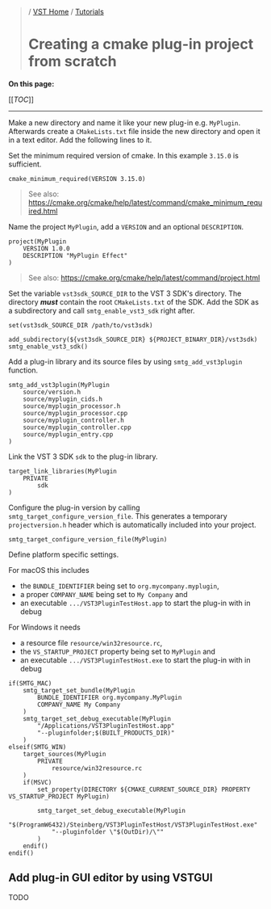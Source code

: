 >/ [VST Home](../) / [Tutorials](Index.md)
>
># Creating a cmake plug-in project from scratch

**On this page:**

[[_TOC_]]

---

Make a new directory and name it like your new plug-in e.g. ```MyPlugin```. Afterwards create a ```CMakeLists.txt``` file inside the new directory and open it in a text editor. Add the following lines to it.

Set the minimum required version of cmake. In this example ```3.15.0``` is sufficient.

```
cmake_minimum_required(VERSION 3.15.0)
```

> See also: https://cmake.org/cmake/help/latest/command/cmake_minimum_required.html

Name the project ```MyPlugin```, add a ```VERSION``` and an optional ```DESCRIPTION```.

```
project(MyPlugin
    VERSION 1.0.0
    DESCRIPTION "MyPlugin Effect"
)
```

> See also: https://cmake.org/cmake/help/latest/command/project.html

Set the variable ```vst3sdk_SOURCE_DIR``` to the VST 3 SDK's directory. The directory ***must*** contain the root ```CMakeLists.txt``` of the SDK.  Add the SDK as a subdirectory and call ```smtg_enable_vst3_sdk``` right after.

```
set(vst3sdk_SOURCE_DIR /path/to/vst3sdk)

add_subdirectory(${vst3sdk_SOURCE_DIR} ${PROJECT_BINARY_DIR}/vst3sdk)
smtg_enable_vst3_sdk()
```

Add a plug-in library and its source files by using ```smtg_add_vst3plugin``` function.

```
smtg_add_vst3plugin(MyPlugin
    source/version.h
    source/myplugin_cids.h
    source/myplugin_processor.h
    source/myplugin_processor.cpp
    source/myplugin_controller.h
    source/myplugin_controller.cpp
    source/myplugin_entry.cpp
)
```

Link the VST 3 SDK ```sdk``` to the plug-in library.

```
target_link_libraries(MyPlugin
    PRIVATE
        sdk
)
```

Configure the plug-in version by calling ```smtg_target_configure_version_file```. This generates a temporary ```projectversion.h``` header which is automatically included into your project.

```
smtg_target_configure_version_file(MyPlugin)
```

Define platform specific settings. 

For macOS this includes
* the ```BUNDLE_IDENTIFIER``` being set to ```org.mycompany.myplugin```,
* a proper ```COMPANY_NAME``` being set to ```My Company``` and
* an executable ```.../VST3PluginTestHost.app``` to start the plug-in with in debug

For Windows it needs
* a resource file ```resource/win32resource.rc```,
* the ```VS_STARTUP_PROJECT``` property being set to ```MyPlugin``` and
* an executable ```.../VST3PluginTestHost.exe``` to start the plug-in with in debug


```
if(SMTG_MAC)
    smtg_target_set_bundle(MyPlugin
        BUNDLE_IDENTIFIER org.mycompany.MyPlugin
        COMPANY_NAME My Company
    )
    smtg_target_set_debug_executable(MyPlugin
        "/Applications/VST3PluginTestHost.app"
        "--pluginfolder;$(BUILT_PRODUCTS_DIR)"
    )
elseif(SMTG_WIN)
    target_sources(MyPlugin
        PRIVATE 
            resource/win32resource.rc
    )
    if(MSVC)
        set_property(DIRECTORY ${CMAKE_CURRENT_SOURCE_DIR} PROPERTY VS_STARTUP_PROJECT MyPlugin)

        smtg_target_set_debug_executable(MyPlugin
            "$(ProgramW6432)/Steinberg/VST3PluginTestHost/VST3PluginTestHost.exe"
            "--pluginfolder \"$(OutDir)/\""
        )
    endif()
endif()
```

## Add plug-in GUI editor by using VSTGUI

TODO